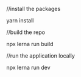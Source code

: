//install the packages

yarn install


//build the repo

npx lerna run build


//run the application locally

npx lerna run dev
